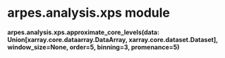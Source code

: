 # arpes.analysis.xps module

**arpes.analysis.xps.approximate\_core\_levels(data:
Union\[xarray.core.dataarray.DataArray, xarray.core.dataset.Dataset\],
window\_size=None, order=5, binning=3, promenance=5)**
